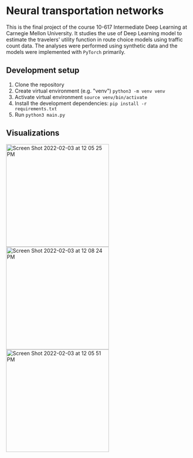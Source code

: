 # Neural transportation networks 

This is the final project of the course 10-617 Intermediate Deep Learning at Carnegie Mellon University. It studies the use of Deep Learning model to estimate the travelers' utility function in route choice models using traffic count data. The analyses were performed using synthetic data and the models were implemented with `PyTorch` primarily.

## Development setup

1. Clone the repository
2. Create virtual environment (e.g. "venv") `python3 -m venv venv`
3. Activate virtual environment `source venv/bin/activate`
3. Install the development dependencies: `pip install -r requirements.txt`
4. Run `python3 main.py`

## Visualizations

<img width="280" alt="Screen Shot 2022-02-03 at 12 05 25 PM" src="https://user-images.githubusercontent.com/25504487/152392259-e2657150-d53b-4509-994b-3f1c5784a723.png">  <img width="280" alt="Screen Shot 2022-02-03 at 12 08 24 PM" src="https://user-images.githubusercontent.com/25504487/152392674-afb25303-4477-4e59-a1bd-1fa49a10b66a.png"> <img width="280" alt="Screen Shot 2022-02-03 at 12 05 51 PM" src="https://user-images.githubusercontent.com/25504487/152392280-5608d13f-197a-4a0c-9149-68ff023ff50c.png">
